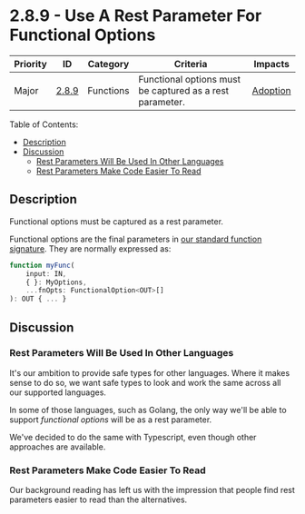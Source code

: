 # 2.8.9 - Use A Rest Parameter For Functional Options

Priority | ID | Category | Criteria | Impacts
---------|----|----------|----------|--------
Major | [2.8.9][2.8.9] | Functions | Functional options must be captured as a rest parameter. | [Adoption][ADOPTION]

Table of Contents:
- [Description](#description)
- [Discussion](#discussion)
  - [Rest Parameters Will Be Used In Other Languages](#rest-parameters-will-be-used-in-other-languages)
  - [Rest Parameters Make Code Easier To Read](#rest-parameters-make-code-easier-to-read)

## Description

Functional options must be captured as a rest parameter.

Functional options are the final parameters in [our standard function signature][2.8.1]. They are normally expressed as:

```typescript
function myFunc(
    input: IN,
    { }: MyOptions,
    ...fnOpts: FunctionalOption<OUT>[]
): OUT { ... }
```

## Discussion

### Rest Parameters Will Be Used In Other Languages

It's our ambition to provide safe types for other languages. Where it makes sense to do so, we want safe types to look and work the same across all our supported languages.

In some of those languages, such as Golang, the only way we'll be able to support _functional options_ will be as a rest parameter.

We've decided to do the same with Typescript, even though other approaches are available.

### Rest Parameters Make Code Easier To Read

Our background reading has left us with the impression that people find rest parameters easier to read than the alternatives.


[ADOPTION]: ../../impacted-areas/ADOPTION.md
[CONTRIBUTIONS]: ../../impacted-areas/CONTRIBUTIONS.md
[CORRECTNESS]: ../../impacted-areas/CORRECTNESS.md
[GOVERNANCE]: ../../impacted-areas/GOVERNANCE.md
[PROJECT-MAINTENANCE]: ../../impacted-areas/PROJECT-MAINTENANCE.md
[ROBUSTNESS]: ../../impacted-areas/ROBUSTNESS.md
[SECURITY]: ../../impacted-areas/SECURITY.md
[TESTABILITY]: ../../impacted-areas/TESTABILITY.md
[2.8.1]: ./2.8.1.md
[2.8.9]: ./2.8.9.md